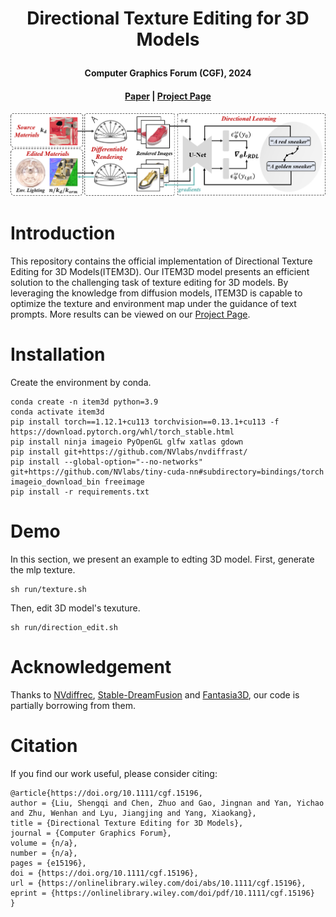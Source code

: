  # <p align="center"> Directional Texture Editing for 3D Models </p>

#### <p align="center"> Computer Graphics Forum (CGF), 2024 </p>

#### <p align="center">[Paper](https://onlinelibrary.wiley.com/doi/abs/10.1111/cgf.15196) | [Project Page](https://shengqiliu1.github.io/ITEM3D/) </p>



<p align="center">
  <img src="./assets/pipeline.png"/>
</p>

# Introduction

This repository contains the official implementation of Directional Texture Editing for 3D Models(ITEM3D).
Our ITEM3D model presents an efficient solution to the challenging task of texture editing for 3D models.
By leveraging the knowledge from diffusion models, ITEM3D is capable to optimize the texture and environment map under the guidance of text prompts. More results can be viewed on our [Project Page](https://shengqiliu1.github.io/ITEM3D/).

# Installation

Create the environment by conda.

```
conda create -n item3d python=3.9
conda activate item3d
pip install torch==1.12.1+cu113 torchvision==0.13.1+cu113 -f https://download.pytorch.org/whl/torch_stable.html
pip install ninja imageio PyOpenGL glfw xatlas gdown
pip install git+https://github.com/NVlabs/nvdiffrast/
pip install --global-option="--no-networks" git+https://github.com/NVlabs/tiny-cuda-nn#subdirectory=bindings/torch
imageio_download_bin freeimage
pip install -r requirements.txt
```

# Demo

In this section, we present an example to edting 3D model. First, generate the mlp texture.

```
sh run/texture.sh
```

Then, edit 3D model's texuture.

```
sh run/direction_edit.sh
```

# Acknowledgement
Thanks to [NVdiffrec](https://github.com/NVlabs/nvdiffrec), [Stable-DreamFusion](https://github.com/ashawkey/stable-dreamfusion) and [Fantasia3D](https://github.com/Gorilla-Lab-SCUT/Fantasia3D), our code is partially borrowing from them.

# Citation

If you find our work useful, please consider citing:
```
@article{https://doi.org/10.1111/cgf.15196,
author = {Liu, Shengqi and Chen, Zhuo and Gao, Jingnan and Yan, Yichao and Zhu, Wenhan and Lyu, Jiangjing and Yang, Xiaokang},
title = {Directional Texture Editing for 3D Models},
journal = {Computer Graphics Forum},
volume = {n/a},
number = {n/a},
pages = {e15196},
doi = {https://doi.org/10.1111/cgf.15196},
url = {https://onlinelibrary.wiley.com/doi/abs/10.1111/cgf.15196},
eprint = {https://onlinelibrary.wiley.com/doi/pdf/10.1111/cgf.15196}
}
```
